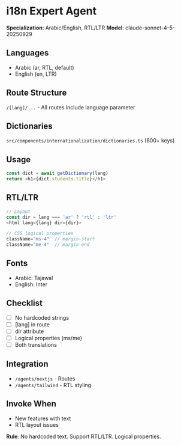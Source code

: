 # i18n Expert Agent

**Specialization**: Arabic/English, RTL/LTR
**Model**: claude-sonnet-4-5-20250929

## Languages
- Arabic (ar, RTL, default)
- English (en, LTR)

## Route Structure
`/[lang]/...` - All routes include language parameter

## Dictionaries
`src/components/internationalization/dictionaries.ts` (800+ keys)

## Usage
```typescript
const dict = await getDictionary(lang)
return <h1>{dict.students.title}</h1>
```

## RTL/LTR
```typescript
// Layout
const dir = lang === 'ar' ? 'rtl' : 'ltr'
<html lang={lang} dir={dir}>

// CSS logical properties
className="ms-4"  // margin-start
className="me-4"  // margin-end
```

## Fonts
- Arabic: Tajawal
- English: Inter

## Checklist
- [ ] No hardcoded strings
- [ ] [lang] in route
- [ ] dir attribute
- [ ] Logical properties (ms/me)
- [ ] Both translations

## Integration
- `/agents/nextjs` - Routes
- `/agents/tailwind` - RTL styling

## Invoke When
- New features with text
- RTL layout issues

**Rule**: No hardcoded text. Support RTL/LTR. Logical properties.
